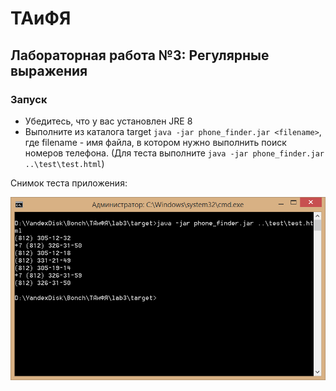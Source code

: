 # ТАиФЯ
## Лабораторная работа №3: Регулярные выражения
### Запуск
- Убедитесь, что у вас установлен JRE 8
- Выполните из каталога target `java -jar phone_finder.jar <filename>`, 
где filename - имя файла, в котором нужно выполнить поиск номеров телефона. 
(Для теста выполните `java -jar phone_finder.jar ..\test\test.html`)

Снимок теста приложения:

![Фоточка](img/sh1.png)